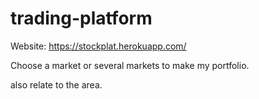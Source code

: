 # trading-platform

Website: https://stockplat.herokuapp.com/

Choose a market or several markets to make my portfolio.

also relate to the area.
